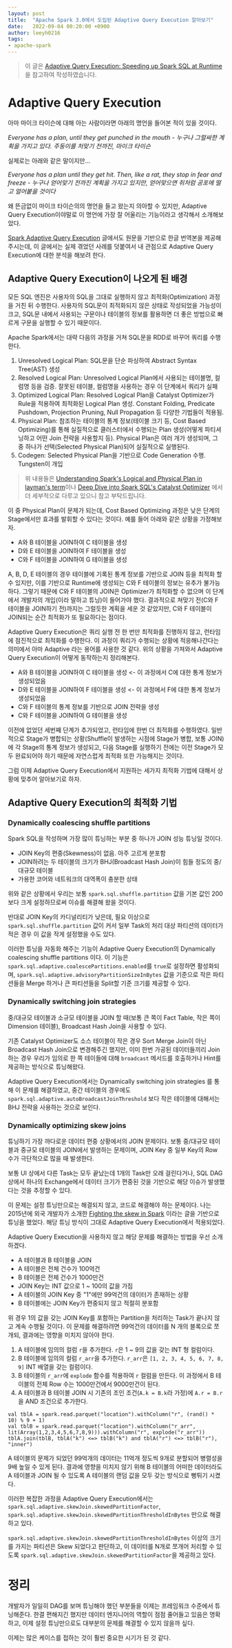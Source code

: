 ```yaml
---
layout: post
title:  "Apache Spark 3.0에서 도입된 Adaptive Query Execution 알아보기"
date:   2022-09-04 00:20:00 +0900
author: leeyh0216
tags:
- apache-spark
---
```


> 이 글은 [Adaptive Query Execution: Speeding up Spark SQL at Runtime](https://www.databricks.com/blog/2020/05/29/adaptive-query-execution-speeding-up-spark-sql-at-runtime.html)을 참고하여 작성하였습니다.

# Adaptive Query Execution

아마 마이크 타이슨에 대해 아는 사람이라면 아래의 명언을 들어본 적이 있을 것이다.

*Everyone has a plan, until they get punched in the mouth - 누구나 그럴싸한 계획을 가지고 있다. 주둥이를 처맞기 전까진, 마이크 타이슨*

실제로는 아래와 같은 말이지만...

*Everyone has a plan until they get hit. Then, like a rat, they stop in fear and freeze - 누구나 얻어맞기 전까진 계획을 가지고 있지만, 얻어맞으면 쥐처럼 공포에 떨고 얼어붙을 것이다*

왜 뜬금없이 마이크 타이슨의의 명언을 들고 왔는지 의아할 수 있지만, Adaptive Query Execution이야말로 이 명언에 가장 잘 어울리는 기능이라고 생각해서 소개해보았다.

[Spark Adaptive Query Execution](https://bomwo.cc/posts/sparkaqe/) 글에서도 원문을 기반으로 한글 번역본을 제공해주시는데, 이 글에서는 실제 겪었던 사례를 덧붙여서 내 관점으로 Adaptive Query Execution에 대한 분석을 해보려 한다.

## Adaptive Query Execution이 나오게 된 배경

모든 SQL 엔진은 사용자의 SQL을 그대로 실행하지 않고 최적화(Optimization) 과정을 거친 뒤 수행한다. 사용자의 SQL문이 최적화되지 않은 상태로 작성되었을 가능성이 크고, SQL문 내에서 사용되는 구문이나 테이블의 정보를 활용하면 더 좋은 방법으로 빠르게 구문을 실행할 수 있기 때문이다.

Apache Spark에서는 대략 다음의 과정을 거쳐 SQL문을 RDD로 바꾸어 쿼리를 수행한다.

1. Unresolved Logical Plan: SQL문을 단순 파싱하여 Abstract Syntax Tree(AST) 생성
2. Resolved Logical Plan: Unresolved Logical Plan에서 사용되는 테이블명, 컬럼명 등을 검증. 잘못된 테이블, 컬럼명을 사용하는 경우 이 단계에서 쿼리가 실패
3. Optimized Logical Plan: Resolved Logical Plan을 Catalyst Optimizer가 Rule을 적용하여 최적화된 Logical Plan 생성. Constant Folding, Predicate Pushdown, Projection Pruning, Null Propagation 등 다양한 기법들이 적용됨.
4. Physical Plan: 참조하는 테이블의 통계 정보(테이블 크기 등, Cost Based Optimizing)를 통해 실질적으로 클러스터에서 수행되는 Plan 생성(어떻게 파티셔닝하고 어떤 Join 전략을 사용할지 등). Physical Plan은 여러 개가 생성되며, 그 중 하나가 선택(Selected Physical Plan)되어 실질적으로 실행된다.
5. Codegen: Selected Physical Plan을 기반으로 Code Generation 수행. Tungsten이 개입

> 위 내용들은 [Understanding Spark's Logical and Physical Plan in layman's term](https://blog.knoldus.com/understanding-sparks-logical-and-physical-plan-in-laymans-term/)이나 [Deep Dive into Spark SQL's Catalyst Optimizer](https://www.databricks.com/blog/2015/04/13/deep-dive-into-spark-sqls-catalyst-optimizer.html) 에서 더 세부적으로 다루고 있으니 참고 부탁드립니다.

이 중 Physical Plan이 문제가 되는데, Cost Based Optimizing 과정은 낮은 단계의 Stage에서만 효과를 발휘할 수 있다는 것이다. 예를 들어 아래와 같은 상황을 가정해보자.

* A와 B 테이블을 JOIN하여 C 테이블을 생성
* D와 E 테이블을 JOIN하여 F 테이블을 생성
* C와 F 테이블을 JOIN하여 G 테이블을 생성

A, B, D, E 테이블의 경우 테이블에 기록된 통계 정보를 기반으로 JOIN 등을 최적화 할 수 있지만, 이를 기반으로 Runtime에 생성되는 C와 F 테이블의 정보는 유추가 불가능하다. 그렇기 때문에 C와 F 테이블의 JOIN은 Optimizer가 최적화할 수 없으며 이 단계에서 개발자의 개입(이라 말하고 튜닝)이 들어가야 했다. 결과적으로 쳐맞기 전(C와 F 테이블을 JOIN하기 전)까지는 그럴듯한 계획을 세운 것 같았지만, C와 F 테이블이 JOIN되는 순간 최적화가 또 필요하다는 점이다.

Adaptive Query Execution은 쿼리 실행 전 한 번만 최적화를 진행하지 않고, 런타임에 점진적으로 최적화를 수행한다. 이 과정이 쿼리가 수행되는 상황에 적응해나간다는 의미에서 아마 Adaptive 라는 용어를 사용한 것 같다. 위의 상황을 가져와서 Adaptive Query Execution이 어떻게 동작하는지 정리해본다.

* A와 B 테이블을 JOIN하여 C 테이블을 생성 <- 이 과정에서 C에 대한 통계 정보가 생성되었음
* D와 E 테이블을 JOIN하여 F 테이블을 생성 <- 이 과정에서 F에 대한 통계 정보가 생성되었음
* C와 F 테이블의 통계 정보를 기반으로 JOIN 전략을 생성
* C와 F 테이블을 JOIN하여 G 테이블을 생성

이전에 없었던 세번째 단계가 추가되었고, 런타임에 한번 더 최적화를 수행하였다. 일반적으로 Stage가 병합되는 상황(Shuffle이 발생하는 시점에 Stage가 병합, 보통 JOIN)에 각 Stage의 통계 정보가 생성되고, 다음 Stage를 실행하기 전에는 이전 Stage가 모두 완료되어야 하기 때문에 자연스럽게 최적화 또한 가능해지는 것이다.

그럼 이제 Adaptive Query Execution에서 지원하는 세가지 최적화 기법에 대해서 상황에 맞추어 알아보기로 하자.

## Adaptive Query Execution의 최적화 기법

### Dynamically coalescing shuffle partitions

Spark SQL을 작성하며 가장 많이 튜닝하는 부분 중 하나가 JOIN 성능 튜닝일 것이다.

* JOIN Key의 편중(Skewness)이 없음. 아주 고르게 분포함
* JOIN하려는 두 테이블의 크기가 BHJ(Broadcast Hash Join)이 힘들 정도의 중/대규모 테이블
* 가용한 코어와 네트워크의 대역폭이 충분한 상태

위와 같은 상황에서 우리는 보통 `spark.sql.shuffle.partition` 값을 기본 값인 200보다 크게 설정하므로써 이슈를 해결해 왔을 것이다.

반대로 JOIN Key의 카디널리티가 낮은데, 필요 이상으로 `spark.sql.shuffle.partition` 값이 커서 일부 Task의 처리 대상 파티션의 데이터가 적은 경우 이 값을 작게 설정했을 수도 있다.

이러한 튜닝을 자동화 해주는 기능이 Adaptive Query Execution의 Dynamically coalescing shuffle partitions 이다. 이 기능은 `spark.sql.adaptive.coalescePartitions.enabled`를 `true`로 설정하면 활성화되며, `spark.sql.adaptive.advisoryPartitionSizeInBytes` 값을 기준으로 작은 파티션들을 Merge 하거나 큰 파티션들을 Split할 기준 크기를 제공할 수 있다.

### Dynamically switching join strategies

중/대규모 테이블과 소규모 테이블을 JOIN 할 때(보통 큰 쪽이 Fact Table, 작은 쪽이 Dimension 테이블), Broadcast Hash Join을 사용할 수 있다.

기존 Catalyst Optimizer도 소스 테이블이 작은 경우 Sort Merge Join이 아닌 Broadcast Hash Join으로 변경해주긴 했지만, 이미 한번 가공된 데이터들끼리 Join 하는 경우 우리가 임의로 한 쪽 테이들에 대해 `broadcast` 메서드를 호출하거나 Hint를 제공하는 방식으로 튜닝해왔다.

Adaptive Query Execution에서는 Dynamically switching join strategies 를 통해 이 문제를 해결하였고, 중간 테이블의 경우에도 `spark.sql.adaptive.autoBroadcastJoinThreshold` 보다 작은 테이블에 대해서는 BHJ 전략을 사용하는 것으로 보인다.

### Dynamically optimizing skew joins

튜닝하기 가장 까다로운 데이터 편중 상황에서의 JOIN 문제이다. 보통 중/대규모 테이블과 중규모 테이블의 JOIN에서 발생하는 문제이며, JOIN Key 중 일부 Key의 Row 수가 극단적으로 많을 때 발생한다.

보통 UI 상에서 다른 Task는 모두 끝났는데 1개의 Task만 오래 걸린다거나, SQL DAG 상에서 하나의 Exchange에서 데이터 크기가 편중된 것을 기반으로 해당 이슈가 발생했다는 것을 추정할 수 있다.

이 문제는 설정 튜닝만으로는 해결되지 않고, 코드로 해결해야 하는 문제이다. 나는 2015년에 외국 개발자가 소개한 [Fighting the skew in Spark](https://datarus.wordpress.com/2015/05/04/fighting-the-skew-in-spark/) 이라는 글을 기반으로 튜닝을 했었다. 해당 튜닝 방식이 그대로 Adaptive Query Execution에서 적용되었다.

Adaptive Query Execution을 사용하지 않고 해당 문제를 해결하는 방법을 우선 소개하겠다.

* A 테이블과 B 테이블을 JOIN
* A 테이블은 전체 건수가 100억건
* B 테이블은 전체 건수가 1000만건
* JOIN Key는 INT 값으로 1 ~ 100의 값을 가짐
* A 테이블의 JOIN Key 중 "1"에만 99억건의 데이터가 존재하는 상황
* B 테이블에는 JOIN Key가 편중되지 않고 적절히 분포함

위 경우 1의 값을 갖는 JOIN Key를 포함하는 Partition을 처리하는 Task가 끝나지 않고 계속 수행될 것이다. 이 문제를 해결하려면 99억건의 데이터를 N 개의 블록으로 쪼개되, 결과에는 영향을 미치지 않아야 한다.

1. A 테이블에 임의의 컬럼 `r`을 추가한다. `r`은 1 ~ 9의 값을 갖는 INT 형 컬럼이다.
2. B 테이블에 임의의 컬럼 `r_arr`을 추가한다. `r_arr`은 `[1, 2, 3, 4, 5, 6, 7, 8, 9]` INT 배열을 갖는 컬럼이다.
3. B 테이블의 `r_arr`에 `explode` 함수를 적용하여 `r` 컬럼을 만든다. 이 과정에서 B 테이블의 전체 Row 수는 1000만건에서 9000만건이 된다.
4. A 테이블과 B 테이블 JOIN 시 기존의 조인 조건(`A.k = B.k`라 가정)에 `A.r = B.r`을 AND 조건으로 추가한다.

```
val tblA = spark.read.parquet("location").withColumn("r", (rand() * 10) % 9 + 1)
val tblB = spark.read.parquet("location").withColumn("r_arr", lit(Array(1,2,3,4,5,6,7,8,9))).withColumn("r", explode("r_arr"))
tblA.join(tblB, tblA("k") <=> tblB("k") and tblA("r") <=> tblB("r"), "inner")
```

A 테이블의 문제가 되었던 99억개의 데이터는 11억개 정도씩 9개로 분할되어 병렬성을 9배 높일 수 있게 된다. 결과에 영향을 미치지 않기 위해 B 테이블의 어떠한 데이터라도 A 테이블과 JOIN 될 수 있도록 A 테이블의 랜덤 값을 모두 갖는 방식으로 뻥튀기 시켰다.

이러한 복잡한 과정을 Adaptive Query Execution에서는 `spark.sql.adaptive.skewJoin.skewedPartitionFactor`, `spark.sql.adaptive.skewJoin.skewedPartitionThresholdInBytes` 만으로 해결하고 있다.

`spark.sql.adaptive.skewJoin.skewedPartitionThresholdInBytes` 이상의 크기를 가지는 파티션은 Skew 되었다고 판단하고, 이 데이터를 N개로 쪼개어 처리할 수 있도록 `spark.sql.adaptive.skewJoin.skewedPartitionFactor`을 제공하고 있다.

# 정리

개발자가 일일히 DAG를 보며 튜닝해야 했던 부분들을 이제는 프레임워크 수준에서 튜닝해준다. 한결 편해지긴 했지만 데이터 엔지니어의 역할이 점점 줄어들고 있음은 명확하고, 이제 설정 튜닝만으로도 대부분의 문제를 해결할 수 있지 않을까 싶다.

이제는 많은 케이스를 접하는 것이 훨씬 중요한 시기가 된 것 같다.